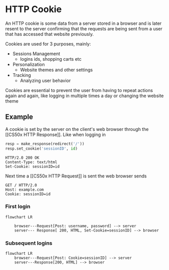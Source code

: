 # HTTP Cookie
An HTTP cookie is some data from a server stored in a browser and is later resent to the server confirming that the requests are being sent from a user that has accessed that website previously.

Cookies are used for 3 purposes, mainly:

- Sessions Management
    - logins ids, shopping carts etc
- Personalization
    - Website themes and other settings
- Tracking
    - Analyzing user behavior

Cookies are essential to prevent the user from having to repeat actions again and again, like logging in multiple times a day or changing the website theme

## Example
A cookie is set by the server on the client's web browser through the [[CS50x HTTP Response]]. Like when logging in
```python
resp = make_response(redirect('/'))
resp.set_cookie('sessionID', id)
```

```http
HTTP/2.0 200 OK
Content-Type: text/html
Set-Cookie: sessionID=id
```

Next time a [[CS50x HTTP Request]] is sent the web browser sends

```http
GET / HTTP/2.0
Host: example.com
Cookie: sessionID=id
```


### First login
```mermaid
flowchart LR

    browser---Request[Post: username, password] --> server
    server--- Response[ 200, HTML, Set-Cookie=sessionID] --> browser
```

### Subsequent logins
```mermaid
flowchart LR
    browser---Request[Post: Cookie=sessionID] --> server
    server---Response[200, HTML] --> browser
```


